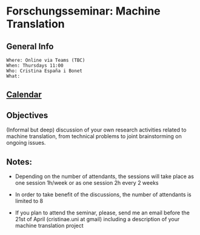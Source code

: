 # Forschungsseminar: Machine Translation

## General Info
```
Where: Online via Teams (TBC)
When: Thursdays 11:00 
Who: Cristina España i Bonet
What: 
```

## [Calendar](../calendar.md)

## Objectives

(Informal but deep) discussion of your own research activities related to machine translation, from technical problems to joint brainstorming on ongoing issues.

## Notes:

* Depending on the number of attendants, the sessions will take place as one session 1h/week or as one session 2h every 2 weeks
* In order to take benefit of the discussions, the number of attendants is limited to 8


* If you plan to attend the seminar, please, send me an email before the 21st of April (cristinae.uni at gmail) including a description of your machine translation project
